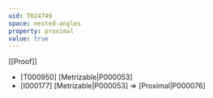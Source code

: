 ```yaml
---
uid: T024749
space: nested-angles
property: proximal
value: true
---
```

[[Proof]]

* [T000950] [Metrizable|P000053]
* [I000177] [Metrizable|P000053] => [Proximal|P000076]

